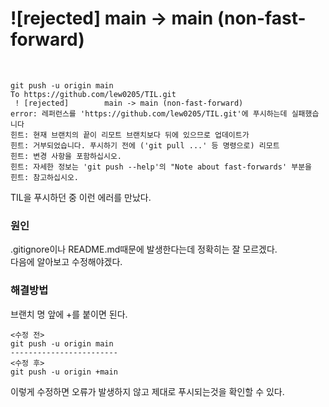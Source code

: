 # ![rejected] main -> main (non-fast-forward)

<br>

```
git push -u origin main
To https://github.com/lew0205/TIL.git
 ! [rejected]        main -> main (non-fast-forward)
error: 레퍼런스를 'https://github.com/lew0205/TIL.git'에 푸시하는데 실패했습니다
힌트: 현재 브랜치의 끝이 리모트 브랜치보다 뒤에 있으므로 업데이트가
힌트: 거부되었습니다. 푸시하기 전에 ('git pull ...' 등 명령으로) 리모트
힌트: 변경 사항을 포함하십시오.
힌트: 자세한 정보는 'git push --help'의 "Note about fast-forwards' 부분을
힌트: 참고하십시오.
```
TIL을 푸시하던 중 이런 에러를 만났다.<br>

### 원인
.gitignore이나 README.md때문에 발생한다는데 정확히는 잘 모르겠다.<br>
다음에 알아보고 수정해야겠다.

### 해결방법
브랜치 명 앞에 +를 붙이면 된다.
```
<수정 전>
git push -u origin main
------------------------
<수정 후>
git push -u origin +main
```
이렇게 수정하면 오류가 발생하지 않고 제대로 푸시되는것을 확인할 수 있다.
